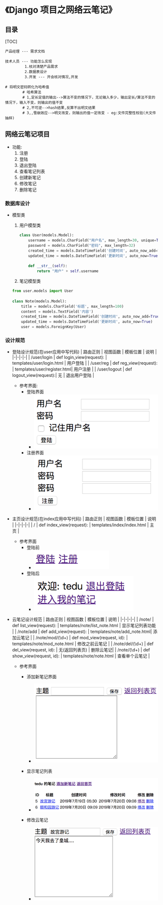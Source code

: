  

# 《Django 项目之网络云笔记》
## 目录
[TOC]

    产品经理 --- 需求文档
    
    技术人员 --- 功能怎么实现
             1.核对清楚产品需求
             2.数据表设计
             3.开发 --- 开会核对情况,开发

    # 将明文密码转化为哈希值
            # 哈希算法
            # 1,定长定值的输出-->算法不变的情况下，无论输入多少，输出定长/算法不变的情况下，输入不变，则输出的值不变
            # 2,不可逆-->hash结果,反算不出明文结果
            # 3,,雪崩效应-->明文改变，则输出的值一定改变 - eg:文件完整性校验(大文件抽样)

## 网络云笔记项目

- 功能:
    1. 注册
    1. 登陆
    1. 退出登陆
    1. 查看笔记列表
    1. 创建新笔记
    1. 修改笔记
    1. 删除笔记
### 数据库设计
- 模型类
    1. 用户模型类
        ```python
        class User(models.Model):
            username = models.CharField("用户名", max_length=30, unique=True)
            password = models.CharField("密码", max_length=32)
    		created_time = models.DateTimeField('创建时间', auto_now_add=True)
            updated_time = models.DateTimeField('更新时间', auto_now=True)
        
            def __str__(self):
                return "用户" + self.username
        ```
    2. 笔记模型类
    
    ~~~python
    from user.models import User
    
    class Note(models.Model):
        title = models.CharField('标题', max_length=100)
        content = models.TextField('内容')
        created_time = models.DateTimeField('创建时间', auto_now_add=True)
        updated_time = models.DateTimeField('更新时间', auto_now=True)
    	user = models.ForeignKey(User)
    
    ~~~


### 设计规范
- 登陆设计规范(在user应用中写代码)
    | 路由正则 | 视图函数 | 模板位置 | 说明 |
    |-|-|-|-|
    | /user/login | def login_view(request): | templates/user/login.html | 用户登陆 |
    | /user/reg | def reg_view(request): | templates/user/register.html| 用户注册 |
    | /user/logout  | def logout_view(request):| 无 | 退出用户登陆 |

    - 参考界面: 
        - 登陆界面
            - ![](cloud_note_images/login.png)
        - 注册界面
            - ![](cloud_note_images/reg.png)

- 主页设计规范(在index应用中写代码)
    | 路由正则 | 视图函数 | 模板位置 | 说明 |
    |-|-|-|-|
    | / | def index_view(request): | templates/index/index.html | 主页 |

    - 参考界面
        - 登陆前
            - ![](cloud_note_images/index1.png)
        - 登陆后
            - ![](cloud_note_images/index2.png)
    
- 云笔记设计规范
    | 路由正则 | 视图函数 | 模板位置 | 说明 |
    |-|-|-|-|
    | /note/ | def list_view(request): | templates/note/list_note.html | 显示笔记列表功能 |
    | /note/add | def add_view(request): | templates/note/add_note.html| 添加云笔记 |
    | /note/mod/(\d+)  | def mod_view(request, id): | templates/note/mod_note.html | 修改之前云笔记 |
    | /note/del/(\d+) | def del_view(request, id): | 无(返回列表页) | 删除云笔记|
    | /note/(\d+) | def show_view(request, id): | templates/note/note.html | 查看单个云笔记 |
    - 参考界面
        - 添加新笔记界面
          
            - ![](cloud_note_images/new_note.png)
        - 显示笔记列表
          
            - ![](cloud_note_images/list_note.png)
        - 修改云笔记
          
            - ![](cloud_note_images/mod_note.png)
            
            
